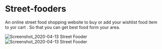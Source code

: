 # Street-fooders
An online street food shopping website to buy or add your wishlist food item to yor cart . So that you can get best food form your area.

![Screenshot_2020-04-13 Street Fooder](https://user-images.githubusercontent.com/43933347/79078350-603b9180-7d25-11ea-9ed2-d1e1bda22a87.jpg)
![Screenshot_2020-04-13 Street Fooder](https://user-images.githubusercontent.com/43933347/79078344-5ade4700-7d25-11ea-8190-fac9f5eea2f2.png)
